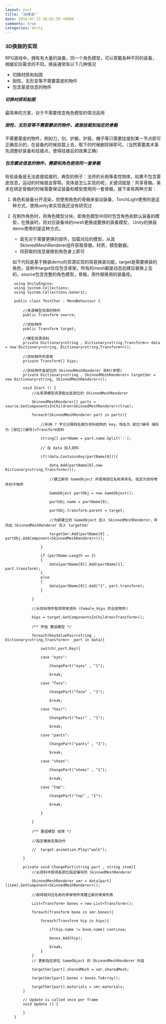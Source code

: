 ```yaml
---
layout: post
title: "3D换装"
date: 2016-07-13 16:02:59 +0800
comments: true
categories: Unity
---
```


### 3D换装的实现

RPG游戏中，拥有有大量的装备，同一个角色模型，可以穿戴各种不同的装备，根据实际需求的不同，换装通常有以下几种情况

* 切换材质和贴图
* 刚性，无形变等不需要蒙皮的物件
* 包含蒙皮信息的物件

##### 切换材质和贴图

最简单的方案，对于不需要改变角色模型的情况适用

##### 刚性，无形变等不需要蒙皮的物件，直接挂载到指定的骨骼

不需要蒙皮的物件，例如刀，剑，护腕，护肩，帽子等只需要挂接到某一节点即可正确显示的，在装备的时候挂载上去，取下的时候删除掉即可。（当然需要美术事先调整好装备和挂接点，使得挂接后的效果正确）

##### 包含蒙皮信息的物件，需要和角色使用同一套骨骼

有些装备是无法直接挂接的，典型的例子：法师的长袍等柔性物体，如果不包含蒙皮信息，运动的时候就会穿帮。具体是怎么实现的呢，关键词就是：共享骨骼。美术在绑定骨骼的时候需要保证装备和模型使用同一套骨骼，接下来有两种方案：

1. 角色和装备分开渲染，但使用角色的骨骼来驱动装备，TorchLight使用的是这种方式，使用unity来实现我还没有研究过

2. 在制作角色时，将角色模型分块，即角色模型中同时包含角色和默认装备的模型，在换装时，将对应装备块的mesh更换成要换的装备模型， Unity的换装demo使用的是这种方式。

	* 首先对于需要更换的部件，加载对应的模型，从其SkinnedMeshRenderer组件获取骨骼，材质，模型数据。
	* 将获取的信息替换到角色身上即可
	
	如下代码是基于换装demo的资源实现的简易换装功能，target是需要换装的角色，该例中target仅仅包含骨架，所有的mesh都是动态创建后替换上去的，source包含完整的角色模型，骨骼，用作替换用的装备库。
```
    using UnityEngine;  
    using System.Collections;  
    using System.Collections.Generic;  

    public class TestChar : MonoBehaviour {  

        //来源模型资源的物件  
        public Transform source;  

        //目标物件  
        public Transform target;  

        //模型资源资料  
        private Dictionary<string , Dictionary<string,Transform>> data = new Dictionary<string, Dictionary<string,Transform>>();  

        //目标物件的骨架  
        private Transform[] hips;  

        //目标物件各部位的 SkinnedMeshRenderer 资料(参照)  
        private Dictionary<string , SkinnedMeshRenderer> targetSmr = new Dictionary<string, SkinnedMeshRenderer>();  

        void Start () {  
            //从来源模型资源取出各部位的 SkinnedMeshRenderer  

            SkinnedMeshRenderer[] parts = source.GetComponentsInChildren<SkinnedMeshRenderer>(true);  

            foreach(SkinnedMeshRenderer part in parts){  

                //利用 ? 字元分隔档名做为资料结构的 key，档名为 部位?编号 储存为 [部位][编号]=Transform资料  

                string[] partName = part.name.Split('-');  

                // 在 data 加入资料  

                if(!data.ContainsKey(partName[0])){  

                    data.Add(partName[0],new Dictionary<string,Transform>());  

                    //建立新的 GameObject 并使用部位名称来命名，指定为目标物件的子物件  

                    GameObject partObj = new GameObject();  

                    partObj.name = partName[0];  

                    partObj.transform.parent = target;  

                    //为新建立的 GameObject 加入 SkinnedMeshRenderer，并将此 SkinnedMeshRenderer 存入 targetSmr  

                    targetSmr.Add(partName[0] , partObj.AddComponent<SkinnedMeshRenderer>());  

                }  

                if (partName.Length == 2)
                {
                    data[partName[0]].Add(partName[1], part.transform);
                }
                else
                {
                    data[partName[0]].Add("1", part.transform);
                }

            }  

            //从目标物件取得骨架资料 (Female_Hips 的全部物件)  

            hips = target.GetComponentsInChildren<Transform>();  

            /** 开始 重组模型 */  

            foreach(KeyValuePair<string , Dictionary<string,Transform>> _part in data){  

                switch(_part.Key){  

                case "eyes":  

                    ChangePart("eyes" , "1");  

                    break;  

                case "face":  

                    ChangePart("face" , "1");  

                    break;  

                case "hair":  

                    ChangePart("hair" , "1");  

                    break;  

                case "pants":  

                    ChangePart("pants" , "1");  

                    break;  

                case "shoes":  

                    ChangePart("shoes" , "1");  

                    break;  

                case "top":  

                    ChangePart("top" , "1");  

                    break;  

                }  

            }  

            /** 重组模型 结束 */  

            //指定播放走路动作  

            //  target.animation.Play("walk");  

        }  

        private void ChangePart(string part , string item){  
            //从资料中取得各部位指定编号的 SkinnedMeshRenderer  

            SkinnedMeshRenderer smr = data[part][item].GetComponent<SkinnedMeshRenderer>();  

            //取得相对应名称的骨架物件来建立新的骨架列表  

            List<Transform> bones = new List<Transform>();  

            foreach(Transform bone in smr.bones){  

                foreach(Transform hip in hips){  

                    if(hip.name != bone.name) continue;  

                    bones.Add(hip);  

                    break;  
                }  
            }  
            // 更新指定部位 GameObject 的 SkinnedMeshRenderer 内容  

            targetSmr[part].sharedMesh = smr.sharedMesh;  

            targetSmr[part].bones = bones.ToArray();  

            targetSmr[part].materials = smr.materials;  
        }  

        // Update is called once per frame  
        void Update () {  

        }  
    }  
```